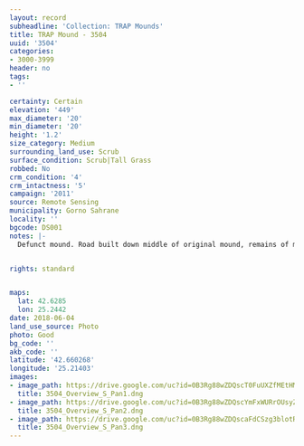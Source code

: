 ```yaml
---
layout: record
subheadline: 'Collection: TRAP Mounds'
title: TRAP Mound - 3504
uuid: '3504'
categories:
- 3000-3999
header: no
tags:
- ''

certainty: Certain
elevation: '449'
max_diameter: '20'
min_diameter: '20'
height: '1.2'
size_category: Medium
surrounding_land_use: Scrub
surface_condition: Scrub|Tall Grass
robbed: No
crm_condition: '4'
crm_intactness: '5'
campaign: '2011'
source: Remote Sensing
municipality: Gorno Sahrane
locality: ''
bgcode: DS001
notes: |-
  Defunct mound. Road built down middle of original mound, remains of mound split into 2 small mounds of on either side of road. Completely destroyed. Length best estimate to pre-destruction length.


rights: standard


maps:
  lat: 42.6285
  lon: 25.2442
date: 2018-06-04
land_use_source: Photo
photo: Good
bg_code: ''
akb_code: ''
latitude: '42.660268'
longitude: '25.21403'
images:
- image_path: https://drive.google.com/uc?id=0B3Rg88wZDQscT0FuUXZfMEtHMVk
  title: 3504_Overview_S_Pan1.dng
- image_path: https://drive.google.com/uc?id=0B3Rg88wZDQscYmFxWURrOUsyZTA
  title: 3504_Overview_S_Pan2.dng
- image_path: https://drive.google.com/uc?id=0B3Rg88wZDQscaFdCSzg3blotRHM
  title: 3504_Overview_S_Pan3.dng
---
```

